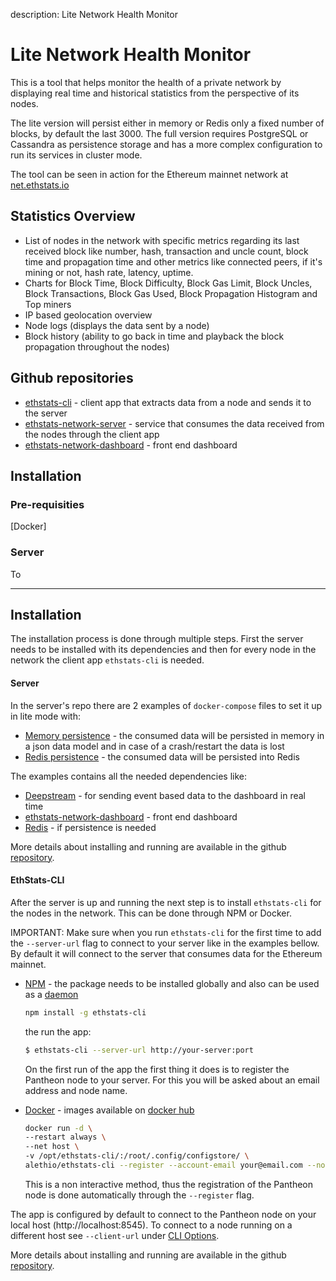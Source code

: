 description: Lite Network Health Monitor
<!--- END of page meta data -->

# Lite Network Health Monitor

This is a tool that helps monitor the health of a private network by displaying real time and historical statistics 
from the perspective of its nodes.

The lite version will persist either in memory or Redis only a fixed number of blocks, by default the last 3000. The full version requires PostgreSQL or Cassandra as persistence storage and has a more complex configuration to run its services in cluster mode.

The tool can be seen in action for the Ethereum mainnet network at [net.ethstats.io](https://net.ethstats.io)

## Statistics Overview
* List of nodes in the network with specific metrics regarding its last received block like number, hash, transaction and uncle count, block time and propagation time and other metrics like connected peers, if it's mining or not, hash rate, latency, uptime.
* Charts for Block Time, Block Difficulty, Block Gas Limit, Block Uncles, Block Transactions, Block Gas Used, Block Propagation Histogram and Top miners
* IP based geolocation overview
* Node logs (displays the data sent by a node)
* Block history (ability to go back in time and playback the block propagation throughout the nodes)

## Github repositories
* [ethstats-cli](https://github.com/Alethio/ethstats-cli) - client app that extracts data from a node and sends it to the server 
* [ethstats-network-server](https://github.com/Alethio/ethstats-network-server) - service that consumes the data received from the nodes through the client app 
* [ethstats-network-dashboard](https://github.com/Alethio/ethstats-network-dashboard) - front end dashboard  

## Installation 

### Pre-requisities 

[Docker]

### Server

To 

----------------------------------------

## Installation

The installation process is done through multiple steps. First the server needs to be installed with its dependencies and then for every node in the network the client app `ethstats-cli` is needed.

#### Server

In the server's repo there are 2 examples of `docker-compose` files to set it up in lite mode with:
* [Memory persistence](https://github.com/Alethio/ethstats-network-server/blob/master/docker/lite-mode/memory-persistence/docker-compose.yml) - the consumed data will be persisted in memory in a json data model and in case of a crash/restart the data is lost
* [Redis persistence](https://github.com/Alethio/ethstats-network-server/blob/master/docker/lite-mode/redis-persistence/docker-compose.yml) - the consumed data will be persisted into Redis 

The examples contains all the needed dependencies like: 
* [Deepstream](https://github.com/deepstreamIO/deepstream.io) - for sending event based data to the dashboard in real time
* [ethstats-network-dashboard](https://github.com/Alethio/ethstats-network-dashboard) - front end dashboard
* [Redis](https://redis.io/) - if persistence is needed

More details about installing and running are available in the github [repository](https://github.com/Alethio/ethstats-network-server).

#### EthStats-CLI

After the server is up and running the next step is to install `ethstats-cli` for the nodes in the network. This can be done through NPM or Docker.

IMPORTANT: Make sure when you run `ethstats-cli` for the first time to add the `--server-url` flag to connect to your server like in the examples bellow. By default it will connect to the server that consumes data for the Ethereum mainnet.
 
* [NPM](https://github.com/Alethio/ethstats-cli#install) - the package needs to be installed globally and also can be used as a [daemon](https://github.com/Alethio/ethstats-cli#daemon)
  ```sh
  npm install -g ethstats-cli
  ```
  the run the app:
  ```sh
  $ ethstats-cli --server-url http://your-server:port
  ```  

  On the first run of the app the first thing it does is to register the Pantheon node to your server. 
  For this you will be asked about an email address and node name.
  

* [Docker](https://github.com/Alethio/ethstats-cli#docker) - images available on [docker hub](https://hub.docker.com/r/alethio/ethstats-cli)
  ```sh
  docker run -d \
  --restart always \
  --net host \
  -v /opt/ethstats-cli/:/root/.config/configstore/ \
  alethio/ethstats-cli --register --account-email your@email.com --node-name your_node_name --server-url http://your-server:port
  ```

  This is a non interactive method, thus the registration of the Pantheon node is done automatically through the `--register` flag.  

The app is configured by default to connect to the Pantheon node on your local host (http://localhost:8545).
To connect to a node running on a different host see `--client-url` under [CLI Options](https://github.com/Alethio/ethstats-cli#cli-options).

More details about installing and running are available in the github [repository](https://github.com/Alethio/ethstats-cli).  
